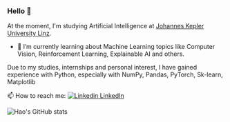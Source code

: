 ### Hello 👋 

<!--
**hao-codes/hao-codes** is a ✨ _special_ ✨ repository because its `README.md` (this file) appears on your GitHub profile.

Here are some ideas to get you started:

- 🔭 I’m currently working on ...
- 🌱 I’m currently learning ...
- 👯 I’m looking to collaborate on ...
- 🤔 I’m looking for help with ...
- 💬 Ask me about ...
- 📫 How to reach me: ...
- 😄 Pronouns: ...
- ⚡ Fun fact: ...
-->

At the moment, I'm studying Artificial Intelligence at <a href="https://www.jku.at/en">Johannes Kepler University Linz</a>.

- 🌱 I’m currently learning about Machine Learning topics like Computer Vision, Reinforcement Learning, Explainable AI and others.

Due to my studies, internships and personal interest, I have gained experience with Python, especially with NumPy, Pandas, PyTorch, Sk-learn, Matplotlib
<!--
Otherwise, I am also working on web development skills(HTML, CSS, JavaScript).
![Top Languages Card](https://github-readme-stats.vercel.app/api/top-langs/?username=hao-codes&layout=compact)
-->
📫 How to reach me: 
[![Linkedin](https://i.stack.imgur.com/gVE0j.png) LinkedIn](https://www.linkedin.com/in/hao-zh/)

![Hao's GitHub stats](https://github-readme-stats.vercel.app/api?username=hao-codes&title_color=#BFD7ED&text_color=#60A3D9) 
<!-- [![GitHub](https://i.stack.imgur.com/tskMh.png) GitHub](https://github.com/) -->
